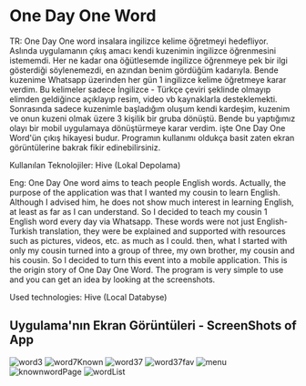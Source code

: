# One Day One Word

TR: One Day One word insalara ingilizce kelime öğretmeyi hedefliyor. Aslında uygulamanın çıkış amacı kendi kuzenimin ingilizce öğrenmesini istememdi. Her ne kadar ona öğütlesemde ingilizce öğrenmeye pek bir ilgi gösterdiği söylenemezdi, en azından benim gördüğüm kadarıyla. Bende kuzenime Whatsapp üzerinden her gün 1 ingilizce kelime öğretmeye karar verdim. Bu kelimeler sadece İngilizce - Türkçe çeviri şeklinde olmayıp elimden geldiğince açıklayıp resim, video vb kaynaklarla desteklemekti. Sonrasında sadece kuzenimle başladığım oluşum kendi kardeşim, kuzenim ve onun kuzeni olmak üzere 3 kişilik bir gruba dönüştü. Bende bu yaptığımız olayı bir mobil uygulamaya dönüştürmeye karar verdim. işte One Day One Word'ün çıkış hikayesi budur. Programın kullanımı oldukça basit zaten ekran görüntülerine bakrak fikir edinebilirsiniz.

Kullanılan Teknolojiler:
Hive (Lokal Depolama)

Eng: One Day One word aims to teach people English words. Actually, the purpose of the application was that I wanted my cousin to learn English. Although I advised him, he does not show much interest in learning English, at least as far as I can understand. So I decided to teach my cousin 1 English word every day via Whatsapp. These words were not just English-Turkish translation, they were be explained and supported with resources such as pictures, videos, etc. as much as I could. then, what I started with only my cousin turned into a group of three, my own brother, my cousin and his cousin. So I decided to turn this event into a mobile application. This is the origin story of One Day One Word. The program is very simple to use and you can get an idea by looking at the screenshots.

Used technologies:
Hive (Local Databyse)


## Uygulama'nın Ekran Görüntüleri - ScreenShots of App

![word3](https://github.com/doclock4715/one_day_one_word/blob/master/assets/images/word3.jpg)
![word7Known](https://github.com/doclock4715/one_day_one_word/blob/master/assets/images/word7Known.jpg)
![word37](https://github.com/doclock4715/one_day_one_word/blob/master/assets/images/word37.jpg)
![word37fav](https://github.com/doclock4715/one_day_one_word/blob/master/assets/images/word37fav.jpg)
![menu](https://github.com/doclock4715/one_day_one_word/blob/master/assets/images/menu.jpg)
![knownwordPage](https://github.com/doclock4715/one_day_one_word/blob/master/assets/images/knownWordsPage.jpg)
![wordList](https://github.com/doclock4715/one_day_one_word/blob/master/assets/images/wordList.jpg)
